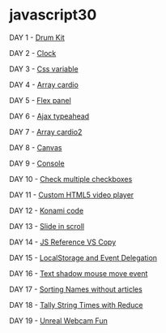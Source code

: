 # javascript30

DAY 1 - [Drum Kit](https://scottxxx666.github.io/javascript30/drum_kit/)

DAY 2 - [Clock](https://scottxxx666.github.io/javascript30/clock/)

DAY 3 - [Css variable](https://scottxxx666.github.io/javascript30/css_variable/)

DAY 4 - [Array cardio](https://github.com/scottxxx666/javascript30/blob/gh-pages/array_cardio/)

DAY 5 - [Flex panel](https://scottxxx666.github.io/javascript30/flex_panel/)

DAY 6 - [Ajax typeahead](https://scottxxx666.github.io/javascript30/ajax_typeahead)

DAY 7 - [Array cardio2](https://scottxxx666.github.io/javascript30/array_cardio2)

DAY 8 - [Canvas](https://scottxxx666.github.io/javascript30/canvas)

DAY 9 - [Console](https://scottxxx666.github.io/javascript30/console)

DAY 10 - [Check multiple checkboxes](https://scottxxx666.github.io/javascript30/checkboxes)

DAY 11 - [Custom HTML5 video player](https://scottxxx666.github.io/javascript30/video)

DAY 12 - [Konami code](https://scottxxx666.github.io/javascript30/konami_code)

DAY 13 - [Slide in scroll](https://scottxxx666.github.io/javascript30/scroll)

DAY 14 - [JS Reference VS Copy](https://scottxxx666.github.io/javascript30/reference)

DAY 15 - [LocalStorage and Event Delegation](https://scottxxx666.github.io/javascript30/local_storage)

DAY 16 - [Text shadow mouse move event](https://scottxxx666.github.io/javascript30/text_shadow)

DAY 17 - [Sorting Names without articles](https://scottxxx666.github.io/javascript30/sort_without_articles)

DAY 18 - [Tally String Times with Reduce](https://scottxxx666.github.io/javascript30/tally_times)

DAY 19 - [Unreal Webcam Fun](https://scottxxx666.github.io/javascript30/webcam)